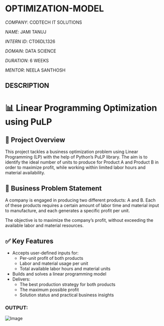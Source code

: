 # OPTIMIZATION-MODEL

*COMPANY*: CODTECH IT SOLUTIONS

*NAME*: JAMI TANUJ

*INTERN ID*: CT06DL1326

*DOMAIN*: DATA SCIENCE

*DURATION*: 6 WEEKS

*MENTOR*: NEELA SANTHOSH

## DESCRIPTION


# 📊 Linear Programming Optimization using PuLP

## 🧠 Project Overview

This project tackles a business optimization problem using Linear Programming (LP) with the help of Python’s PuLP library. The aim is to identify the ideal number of units to produce for Product A and Product B in order to maximize profit, while working within limited labor hours and material availability.

## 🎯 Business Problem Statement

A company is engaged in producing two different products: A and B.
Each of these products requires a certain amount of labor time and material input to manufacture, and each generates a specific profit per unit.

The objective is to maximize the company’s profit, without exceeding the available labor and material resources.

## ✅ Key Features

- Accepts user-defined inputs for:
  - Per-unit profit of both products
  - Labor and material usage per unit
  - Total available labor hours and material units
- Builds and solves a linear programming model
- Delivers:
  - The best production strategy for both products
  - The maximum possible profit
  - Solution status and practical business insights

### OUTPUT:
![Image](https://github.com/user-attachments/assets/0cf831bb-e0a7-4581-86e4-e29f7c8ec841)




